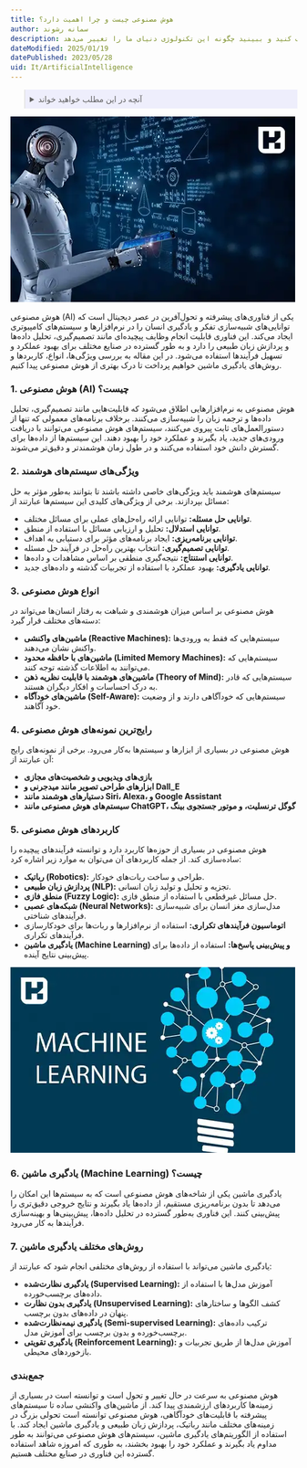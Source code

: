 ```yaml
---
title: هوش مصنوعی چیست و چرا اهمیت دارد؟
author: سمانه رشوند
description: آیا می‌خواهید با هوش مصنوعی آشنا شوید؟ در این مقاله، انواع هوش مصنوعی، کاربردها و روش‌های یادگیری ماشین را کشف کنید و ببینید چگونه این تکنولوژی دنیای ما را تغییر می‌دهد.
dateModified: 2025/01/19
datePublished: 2023/05/28
uid: It/ArtificialIntelligence
---
```

<blockquote style="background-color:#eeeefc; padding:0.5rem">

<details>
  <summary>آنچه در این مطلب خواهید خواند</summary>
  <ul>
   <li>هوش مصنوعی چیست؟</li>
   <li>ویژگی‌های سیستم‌های هوشمند</li>
   <li>انواع هوش مصنوعی</li>
   <li>رایج‌ترین نمونه‌های هوش مصنوعی</li>
   <li>کاربردهای هوش مصنوعی</li>
   <li>یادگیری ماشین (Machine Learning) چیست؟</li>
   <li>روش‌های مختلف یادگیری ماشین</li>
  </ul>
</details>
</blockquote>

!["AI"](./Images/AI.webp)

هوش مصنوعی (AI) یکی از فناوری‌های پیشرفته و تحول‌آفرین در عصر دیجیتال است که توانایی‌های شبیه‌سازی تفکر و یادگیری انسان را در نرم‌افزارها و سیستم‌های کامپیوتری ایجاد می‌کند. این فناوری قابلیت انجام وظایف پیچیده‌ای مانند تصمیم‌گیری، تحلیل داده‌ها و پردازش زبان طبیعی را دارد و به طور گسترده در صنایع مختلف برای بهبود عملکرد و تسهیل فرآیندها استفاده می‌شود. در این مقاله به بررسی ویژگی‌ها، انواع، کاربردها و روش‌های یادگیری ماشین خواهیم پرداخت تا درک بهتری از هوش مصنوعی پیدا کنیم.

### 1. هوش مصنوعی (AI) چیست؟
هوش مصنوعی به نرم‌افزارهایی اطلاق می‌شود که قابلیت‌هایی مانند تصمیم‌گیری، تحلیل داده‌ها و ترجمه زبان را شبیه‌سازی می‌کنند. برخلاف برنامه‌های معمولی که تنها از دستورالعمل‌های ثابت پیروی می‌کنند، سیستم‌های هوش مصنوعی می‌توانند با دریافت ورودی‌های جدید، یاد بگیرند و عملکرد خود را بهبود دهند. این سیستم‌ها از داده‌ها برای گسترش دانش خود استفاده می‌کنند و در طول زمان هوشمندتر و دقیق‌تر می‌شوند.

### 2. ویژگی‌های سیستم‌های هوشمند
سیستم‌های هوشمند باید ویژگی‌های خاصی داشته باشند تا بتوانند به‌طور مؤثر به حل مسائل بپردازند. برخی از ویژگی‌های کلیدی این سیستم‌ها عبارتند از:

- **توانایی حل مسئله:** توانایی ارائه راه‌حل‌های عملی برای مسائل مختلف.
- **توانایی استدلال:** تحلیل و ارزیابی مسائل با استفاده از منطق.
- **توانایی برنامه‌ریزی:** ایجاد برنامه‌های مؤثر برای دستیابی به اهداف.
- **توانایی تصمیم‌گیری:** انتخاب بهترین راه‌حل در فرآیند حل مسئله.
- **توانایی استنتاج:** نتیجه‌گیری منطقی بر اساس مشاهدات و داده‌ها.
- **توانایی یادگیری:** بهبود عملکرد با استفاده از تجربیات گذشته و داده‌های جدید.

### 3. انواع هوش مصنوعی
هوش مصنوعی بر اساس میزان هوشمندی و شباهت به رفتار انسان‌ها می‌تواند در دسته‌های مختلف قرار گیرد:

- **ماشین‌های واکنشی (Reactive Machines):** سیستم‌هایی که فقط به ورودی‌ها واکنش نشان می‌دهند.
- **ماشین‌های با حافظه محدود (Limited Memory Machines):** سیستم‌هایی که می‌توانند به اطلاعات گذشته توجه کنند.
- **ماشین‌های هوشمند با قابلیت نظریه ذهن (Theory of Mind):** سیستم‌هایی که قادر به درک احساسات و افکار دیگران هستند.
- **ماشین‌های خودآگاه (Self-Aware):** سیستم‌هایی که خودآگاهی دارند و از وضعیت خود آگاهند.

### 4. رایج‌ترین نمونه‌های هوش مصنوعی
هوش مصنوعی در بسیاری از ابزارها و سیستم‌ها به‌کار می‌رود. برخی از نمونه‌های رایج آن عبارتند از:

- **بازی‌های ویدیویی و شخصیت‌های مجازی**
- **ابزارهای طراحی تصویر مانند میدجرنی و Dall_E**
- **دستیارهای هوشمند مانند Siri، Alexa، و Google Assistant**
- **سیستم‌های هوش مصنوعی مانند ChatGPT، گوگل ترنسلیت، و موتور جستجوی بینگ**

### 5. کاربردهای هوش مصنوعی
هوش مصنوعی در بسیاری از حوزه‌ها کاربرد دارد و توانسته فرآیندهای پیچیده را ساده‌سازی کند. از جمله کاربردهای آن می‌توان به موارد زیر اشاره کرد:

- **رباتیک (Robotics):** طراحی و ساخت ربات‌های خودکار.
- **پردازش زبان طبیعی (NLP):** تجزیه و تحلیل و تولید زبان انسانی.
- **منطق فازی (Fuzzy Logic):** حل مسائل غیرقطعی با استفاده از منطق فازی.
- **شبکه‌های عصبی (Neural Networks):** مدل‌سازی مغز انسان برای شبیه‌سازی فرآیندهای شناختی.
- **اتوماسیون فرآیندهای تکراری:** استفاده از نرم‌افزارها و ربات‌ها برای خودکارسازی فرآیندهای تکراری.
- **یادگیری ماشین (Machine Learning) و پیش‌بینی پاسخ‌ها:** استفاده از داده‌ها برای پیش‌بینی نتایج آینده.

![نقش حیاتی دیتاسنترها در کسب‌وکارهای مدرن](./Images/MachineLearning.webp)

### 6. یادگیری ماشین (Machine Learning) چیست؟
یادگیری ماشین یکی از شاخه‌های هوش مصنوعی است که به سیستم‌ها این امکان را می‌دهد تا بدون برنامه‌ریزی مستقیم، از داده‌ها یاد بگیرند و نتایج خروجی دقیق‌تری را پیش‌بینی کنند. این فناوری به‌طور گسترده در تحلیل داده‌ها، پیش‌بینی‌ها و بهینه‌سازی فرآیندها به کار می‌رود.

### 7. روش‌های مختلف یادگیری ماشین
یادگیری ماشین می‌تواند با استفاده از روش‌های مختلفی انجام شود که عبارتند از:

- **یادگیری نظارت‌شده (Supervised Learning):** آموزش مدل‌ها با استفاده از داده‌های برچسب‌خورده.
- **یادگیری بدون نظارت (Unsupervised Learning):** کشف الگوها و ساختارهای پنهان در داده‌های بدون برچسب.
- **یادگیری نیمه‌نظارت‌شده (Semi-supervised Learning):** ترکیب داده‌های برچسب‌خورده و بدون برچسب برای آموزش مدل.
- **یادگیری تقویتی (Reinforcement Learning):** آموزش مدل‌ها از طریق تجربیات و بازخوردهای محیطی.

### جمع‌بندی
هوش مصنوعی به سرعت در حال تغییر و تحول است و توانسته است در بسیاری از زمینه‌ها کاربردهای ارزشمندی پیدا کند. از ماشین‌های واکنشی ساده تا سیستم‌های پیشرفته با قابلیت‌های خودآگاهی، هوش مصنوعی توانسته است تحولی بزرگ در زمینه‌های مختلف مانند رباتیک، پردازش زبان طبیعی و یادگیری ماشین ایجاد کند. با استفاده از الگوریتم‌های یادگیری ماشین، سیستم‌های هوش مصنوعی می‌توانند به طور مداوم یاد بگیرند و عملکرد خود را بهبود بخشند، به طوری که امروزه شاهد استفاده گسترده این فناوری در صنایع مختلف هستیم.